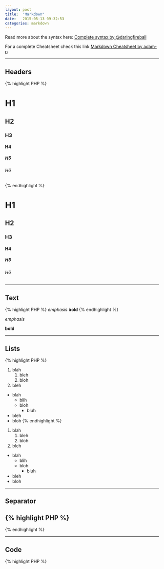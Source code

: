 ```yaml
---
layout: post
title:  "Markdown"
date:   2015-05-13 09:32:53
categories: markdown
---
```


Read more about the syntax here:
[Complete syntax by @daringfireball](http://daringfireball.net/projects/markdown/syntax)

For a complete Cheatsheet check this link [Markdown Cheatsheet by adam-p](https://github.com/adam-p/markdown-here/wiki/Markdown-Cheatsheet#code)

---

## Headers

{% highlight PHP %}
# H1
## H2
### H3
#### H4
##### H5
###### H6
{% endhighlight %}

# H1

## H2

### H3

#### H4

##### H5

###### H6

---

## Text

{% highlight PHP %}
*emphasis*
**bold**
{% endhighlight %}

*emphasis*

**bold**

---

## Lists

{% highlight PHP %}
1. blah
    1. bleh
    2. bloh
2. bleh

* blah
    - blih
    - bloh
        + bluh
* bleh
* bloh
{% endhighlight %}

1. blah
    1. bleh
    2. bloh
2. bleh

* blah
    - blih
    - bloh
        + bluh
* bleh
* bloh

---

## Separator

{% highlight PHP %}
---
{% endhighlight %}

---

## Code

{% highlight PHP %}
<?php
echo 'Hello World!';
{% endhighlight %}

